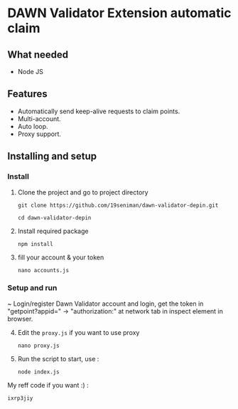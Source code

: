 # DAWN Validator Extension automatic claim

## What needed
- Node JS

## Features

- Automatically send keep-alive requests to claim points.
- Multi-account.
- Auto loop.
- Proxy support.


## Installing and setup

### Install
1. Clone the project and go to project directory
   ```
   git clone https://github.com/19seniman/dawn-validator-depin.git
   ```
   ```
   cd dawn-validator-depin
   ```
2. Install required package
   ```
   npm install
   ```
3. fill your account & your token
   ```
   nano accounts.js
   ```
### Setup and run

~ Login/register Dawn Validator account and login, get the token in "getpoint?appid=" -> "authorization:" at network tab in inspect element in browser. 

4. Edit the `proxy.js` if you want to use proxy
   ```
   nano proxy.js
   ```
6. Run the script to start, use :
    ```
    node index.js
    ```

My reff code if you want :) : 
```bash
ixrp3jiy
```
